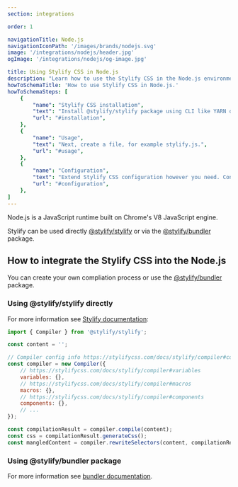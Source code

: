 ```yaml
---
section: integrations

order: 1

navigationTitle: Node.js
navigationIconPath: '/images/brands/nodejs.svg'
image: '/integrations/nodejs/header.jpg'
ogImage: '/integrations/nodejs/og-image.jpg'

title: Using Stylify CSS in Node.js
description: "Learn how to use the Stylify CSS in the Node.js environment. Code your Node.js powered website faster with Stylify CSS."
howToSchemaTitle: 'How to use Stylify CSS in Node.js.'
howToSchemaSteps: [
	{
		"name": "Stylify CSS installatiom",
		"text": "Install @stylify/stylify package using CLI like YARN or NPM.",
		"url": "#installation",
	},
	{
		"name": "Usage",
		"text": "Next, create a file, for example stylify.js.",
		"url": "#usage",
	},
	{
		"name": "Configuration",
		"text": "Extend Stylify CSS configuration however you need. Configure variables, components, custom selectors and a lot more.",
		"url": "#configuration",
	},
]
---
```


Node.js is a JavaScript runtime built on Chrome's V8 JavaScript engine.

Stylify can be used directly [@stylify/stylify](/docs/stylify) or via the [@stylify/bundler](/docs/bundler) package.

<note><template>
Integration example for the Node.js can be found in <a href="https://github.com/stylify/integrations-examples/tree/master/nodejs" target="_blank" rel="noopener">integrations examples repository</a>.
</template></note>

## How to integrate the Stylify CSS into the Node.js

You can create your own compliation process or use the [@stylify/bundler](/docs/bundler) package.

### Using @stylify/stylify directly

For more information see [Stylify documentation](/docs/stylify):

```js
import { Compiler } from '@stylify/stylify';

const content = '';

// Compiler config info https://stylifycss.com/docs/stylify/compiler#configuration
const compiler = new Compiler({
	// https://stylifycss.com/docs/stylify/compiler#variables
	variables: {},
	// https://stylifycss.com/docs/stylify/compiler#macros
	macros: {},
	// https://stylifycss.com/docs/stylify/compiler#components
	components: {},
	// ...
});

const compilationResult = compiler.compile(content);
const css = compilationResult.generateCss();
const mangledContent = compiler.rewriteSelectors(content, compilationResult);
```

### Using @stylify/bundler package

For more information see [bundler documentation](/docs/bundler).
